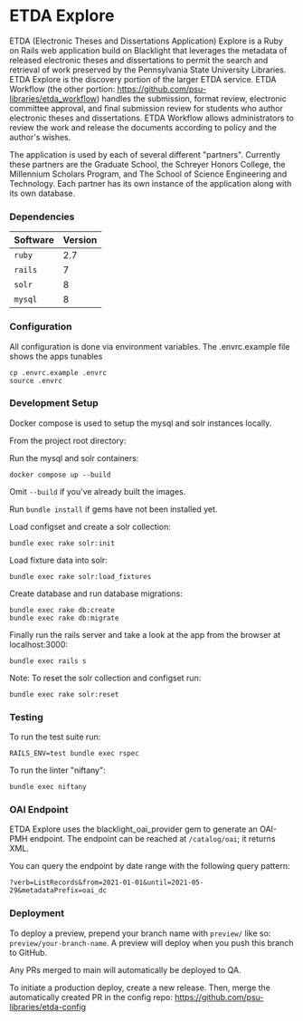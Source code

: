 # ETDA Explore

ETDA (Electronic Theses and Dissertations Application) Explore is a Ruby on Rails web application build on Blacklight that leverages the metadata of released electronic theses and dissertations to permit the search and retrieval of work preserved by the Pennsylvania State University Libraries. ETDA Explore is the discovery portion of the larger ETDA service.  ETDA Workflow (the other portion: https://github.com/psu-libraries/etda_workflow) handles the submission, format review, electronic committee approval, and final submission review for students who author electronic theses and dissertations.  ETDA Workflow allows administrators to review the work and release the documents according to policy and the author's wishes.
                                                   
The application is used by each of several different "partners". Currently these partners are the Graduate School, the Schreyer Honors College, the Millennium Scholars Program, and The School of Science Engineering and Technology. Each partner has its own instance of the application along with its own database.

### Dependencies

| Software |  Version |
|----------|------|
| `ruby`    |  2.7 |
| `rails`   |  7 |
| `solr`   |  8 |
| `mysql` | 8 |

### Configuration

All configuration is done via environment variables. The .envrc.example file shows the apps tunables
```
cp .envrc.example .envrc
source .envrc
```

### Development Setup

Docker compose is used to setup the mysql and solr instances locally.

From the project root directory:

Run the mysql and solr containers:

    docker compose up --build

Omit `--build` if you've already built the images.

Run `bundle install` if gems have not been installed yet.

Load configset and create a solr collection:

    bundle exec rake solr:init
    
Load fixture data into solr:

    bundle exec rake solr:load_fixtures    
    
Create database and run database migrations:

    bundle exec rake db:create
    bundle exec rake db:migrate
    
Finally run the rails server and take a look at the app from the browser at localhost:3000:

    bundle exec rails s
    
Note: To reset the solr collection and configset run:
      
    bundle exec rake solr:reset

### Testing

To run the test suite run:

    RAILS_ENV=test bundle exec rspec
    
To run the linter "niftany":

    bundle exec niftany

### OAI Endpoint

ETDA Explore uses the blacklight_oai_provider gem to generate an OAI-PMH endpoint.  The endpoint can be reached at `/catalog/oai`; it returns XML.

You can query the endpoint by date range with the following query pattern:

    ?verb=ListRecords&from=2021-01-01&until=2021-05-29&metadataPrefix=oai_dc


### Deployment

To deploy a preview, prepend your branch name with `preview/` like so: `preview/your-branch-name`.  A preview will deploy when you push this branch to GitHub.

Any PRs merged to main will automatically be deployed to QA.

To initiate a production deploy, create a new release.  Then, merge the automatically created PR in the config repo: https://github.com/psu-libraries/etda-config
